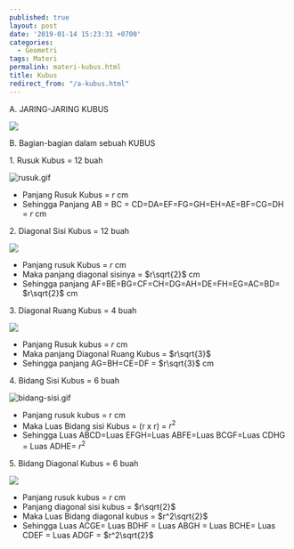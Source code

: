 ```yaml
---
published: true
layout: post
date: '2019-01-14 15:23:31 +0700'
categories:
  - Geometri
tags: Materi
permalink: materi-kubus.html
title: Kubus
redirect_from: "/a-kubus.html"
---
```



A. JARING-JARING KUBUS

![]({{site.baseurl}}/media/jaring-kubus.gif)


B. Bagian-bagian dalam sebuah KUBUS

1\. Rusuk Kubus = 12 buah

![rusuk.gif]({{site.baseurl}}/media/rusuk.gif)


*   Panjang Rusuk Kubus = _r_ cm
*   Sehingga Panjang AB = BC = CD=DA=EF=FG=GH=EH=AE=BF=CG=DH = _r_ cm

2\. Diagonal Sisi Kubus = 12 buah

![]({{site.baseurl}}/media/diagonal-sisi.gif)

*   Panjang rusuk Kubus = _r_ cm
*   Maka panjang diagonal sisinya = $r\\sqrt\{2}$ cm
*   Sehingga panjang AF=BE=BG=CF=CH=DG=AH=DE=FH=EG=AC=BD= $r\\sqrt\{2}$ cm

3\. Diagonal Ruang Kubus = 4 buah

![]({{site.baseurl}}/media/diagonal-sisi-2.gif)

*   Panjang Rusuk kubus = _r_ cm
*   Maka panjang Diagonal Ruang Kubus = $r\\sqrt\{3}$
*   Sehingga panjang AG=BH=CE=DF = $r\\sqrt\{3}$ cm

4\. Bidang Sisi Kubus = 6 buah

![bidang-sisi.gif]({{site.baseurl}}/media/bidang-sisi.gif)


*   Panjang rusuk kubus = r cm
*   Maka Luas Bidang sisi Kubus = (r x r) = $r^2$
*   Sehingga Luas ABCD=Luas EFGH=Luas ABFE=Luas BCGF=Luas CDHG = Luas ADHE= $r^2$

5\. Bidang Diagonal Kubus = 6 buah

![]({{site.baseurl}}/media/bidang-diagonal.gif)

*   Panjang rusuk kubus = _r_ cm
*   Panjang diagonal sisi kubus = $r\\sqrt\{2}$
*   Maka Luas Bidang diagonal kubus = $r^2\\sqrt\{2}$
*   Sehingga Luas ACGE= Luas BDHF = Luas ABGH = Luas BCHE= Luas CDEF = Luas ADGF =  $r^2\\sqrt\{2}$
